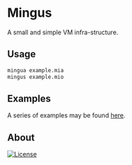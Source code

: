 # Mingus

A small and simple VM infra-structure.

## Usage

```bash
mingua example.mia
mingus example.mio
```

## Examples

A series of examples may be found [here](examples).

## About

[![License](https://img.shields.io/badge/license-Apache%202.0-blue.svg)](https://www.apache.org/licenses/)
